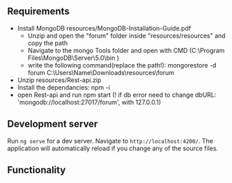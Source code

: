 
## Requirements
- Install MongoDB resources/MongoDB-Installation-Guide.pdf
    - Unzip and open the "forum" folder inside "resources/resources" and copy the path
    - Navigate to the mongo Tools folder and open with CMD (C:\Program Files\MongoDB\Server\5.0\bin )
    - write the following command(replace the path!): mongorestore -d forum C:\Users\Name\Downloads\resources\forum
- Unzip resources/Rest-api.zip
 - Install the dependancies: npm -i
 - open Rest-api and run npm start (! if db error need to change  dbURL: 'mongodb://localhost:27017/forum', with 127.0.0.1)
 
## Development server

Run `ng serve` for a dev server. Navigate to `http://localhost:4200/`. The application will automatically reload if you change any of the source files.

## Functionality

